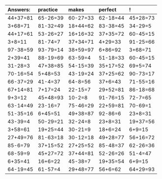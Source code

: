 | Answers: | practice | makes | perfect | ! |
| :--- | :--- | :--- | :--- | :--- |
| 44+37=81 | 65-26=39 | 60-27=33 | 62-18=44 | 45+28=73 | 
| 3+68=71 | 81-32=49 | 18+44=62 | 83-38=45 | 34-29=5 | 
| 44+17=61 | 53-26=27 | 16+16=32 | 37+35=72 | 60-45=15 | 
| 3+8=11 | 81-74=7 | 37+34=71 | 4+29=33 | 91-25=66 | 
| 97-38=59 | 93-79=14 | 38+59=97 | 6+86=92 | 3+68=71 | 
| 2+39=41 | 88-19=69 | 63-59=4 | 51-18=33 | 60-45=15 | 
| 31-28=3 | 47+38=85 | 54-15=39 | 35+17=52 | 69+5=74 | 
| 70-16=54 | 5+48=53 | 43-19=24 | 37+25=62 | 90-73=17 | 
| 66-37=29 | 41-4=37 | 64-8=56 | 37+6=43 | 71-55=16 | 
| 67+14=81 | 7+17=24 | 22-15=7 | 29+52=81 | 86-18=68 | 
| 9+3=12 | 45+48=93 | 10-2=8 | 91-76=15 | 72-7=65 | 
| 63-14=49 | 23-16=7 | 75-46=29 | 22+59=81 | 70-69=1 | 
| 51-35=16 | 6+45=51 | 49+38=87 | 92-86=6 | 23+8=31 | 
| 43-39=4 | 50-29=21 | 32-24=8 | 23+8=31 | 19+37=56 | 
| 3+58=61 | 19+25=44 | 30-21=9 | 18+6=24 | 6+9=15 | 
| 27+49=76 | 81-63=18 | 30-12=18 | 49+28=77 | 56+16=72 | 
| 85-6=79 | 37+15=52 | 27+25=52 | 85-48=37 | 62-26=36 | 
| 68-59=9 | 45+27=72 | 37+44=81 | 52-26=26 | 51-4=47 | 
| 6+35=41 | 16+6=22 | 45-38=7 | 19+35=54 | 6+9=15 | 
| 64-19=45 | 61-57=4 | 29+48=77 | 56+6=62 | 64+29=93 | 
